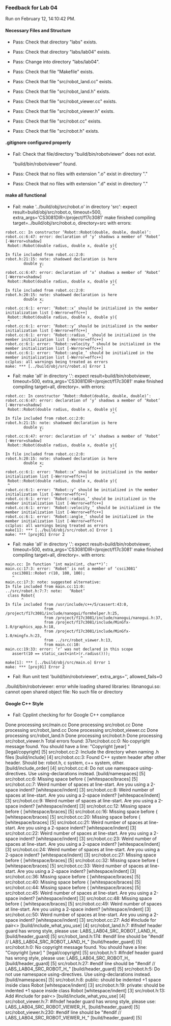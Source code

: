 ### Feedback for Lab 04

Run on February 12, 14:10:42 PM.


#### Necessary Files and Structure

+ Pass: Check that directory "labs" exists.

+ Pass: Check that directory "labs/lab04" exists.

+ Pass: Change into directory "labs/lab04".

+ Pass: Check that file "Makefile" exists.

+ Pass: Check that file "src/robot_land.cc" exists.

+ Pass: Check that file "src/robot_land.h" exists.

+ Pass: Check that file "src/robot_viewer.cc" exists.

+ Pass: Check that file "src/robot_viewer.h" exists.

+ Pass: Check that file "src/robot.cc" exists.

+ Pass: Check that file "src/robot.h" exists.


#### .gitignore configured properly

+ Fail: Check that file/directory "build/bin/robotviewer" does not exist.

     "build/bin/robotviewer" found.

+ Pass: Check that no files with extension ".o" exist in directory "."

+ Pass: Check that no files with extension ".d" exist in directory "."


#### make all functional

+ Fail: make '../build/obj/src/robot.o' in directory 'src': expect result=build/obj/src/robot.o, timeout=500, extra_args='CS3081DIR=/project/f17c3081'
    make finished compiling target=../build/obj/src/robot.o, directory=src with errors:

```shell
robot.cc: In constructor ‘Robot::Robot(double, double, double)’:
robot.cc:6:47: error: declaration of ‘y’ shadows a member of ‘Robot’ [-Werror=shadow]
 Robot::Robot(double radius, double x, double y){
                                               ^
In file included from robot.cc:2:0:
robot.h:21:15: note: shadowed declaration is here
        double y;
               ^
robot.cc:6:47: error: declaration of ‘x’ shadows a member of ‘Robot’ [-Werror=shadow]
 Robot::Robot(double radius, double x, double y){
                                               ^
In file included from robot.cc:2:0:
robot.h:20:15: note: shadowed declaration is here
        double x;
               ^
robot.cc:6:1: error: ‘Robot::x’ should be initialized in the member initialization list [-Werror=effc++]
 Robot::Robot(double radius, double x, double y){
 ^
robot.cc:6:1: error: ‘Robot::y’ should be initialized in the member initialization list [-Werror=effc++]
robot.cc:6:1: error: ‘Robot::radius_’ should be initialized in the member initialization list [-Werror=effc++]
robot.cc:6:1: error: ‘Robot::velocity_’ should be initialized in the member initialization list [-Werror=effc++]
robot.cc:6:1: error: ‘Robot::angle_’ should be initialized in the member initialization list [-Werror=effc++]
cc1plus: all warnings being treated as errors
make: *** [../build/obj/src/robot.o] Error 1

```

+ Fail: make 'all' in directory '.': expect result=build/bin/robotviewer, timeout=500, extra_args='CS3081DIR=/project/f17c3081'
    make finished compiling target=all, directory=. with errors:

```shell
robot.cc: In constructor ‘Robot::Robot(double, double, double)’:
robot.cc:6:47: error: declaration of ‘y’ shadows a member of ‘Robot’ [-Werror=shadow]
 Robot::Robot(double radius, double x, double y){
                                               ^
In file included from robot.cc:2:0:
robot.h:21:15: note: shadowed declaration is here
        double y;
               ^
robot.cc:6:47: error: declaration of ‘x’ shadows a member of ‘Robot’ [-Werror=shadow]
 Robot::Robot(double radius, double x, double y){
                                               ^
In file included from robot.cc:2:0:
robot.h:20:15: note: shadowed declaration is here
        double x;
               ^
robot.cc:6:1: error: ‘Robot::x’ should be initialized in the member initialization list [-Werror=effc++]
 Robot::Robot(double radius, double x, double y){
 ^
robot.cc:6:1: error: ‘Robot::y’ should be initialized in the member initialization list [-Werror=effc++]
robot.cc:6:1: error: ‘Robot::radius_’ should be initialized in the member initialization list [-Werror=effc++]
robot.cc:6:1: error: ‘Robot::velocity_’ should be initialized in the member initialization list [-Werror=effc++]
robot.cc:6:1: error: ‘Robot::angle_’ should be initialized in the member initialization list [-Werror=effc++]
cc1plus: all warnings being treated as errors
make[1]: *** [../build/obj/src/robot.o] Error 1
make: *** [proj01] Error 2

```

+ Fail: make 'all' in directory '.': expect result=build/bin/robotviewer, timeout=500, extra_args='CS3081DIR=/project/f17c3081'
    make finished compiling target=all, directory=. with errors:

```shell
main.cc: In function ‘int main(int, char**)’:
main.cc:17:3: error: ‘Robot’ is not a member of ‘csci3081’
   csci3081::Robot r(10, 100, 100);
   ^
main.cc:17:3: note: suggested alternative:
In file included from main.cc:11:0:
../src/robot.h:7:7: note:   ‘Robot’
 class Robot{
       ^
In file included from /usr/include/c++/5/cassert:43:0,
                 from /project/f17c3081/include/nanogui/formhelper.h:25,
                 from /project/f17c3081/include/nanogui/nanogui.h:37,
                 from /project/f17c3081/include/MinGfx-1.0/graphics_app.h:18,
                 from /project/f17c3081/include/MinGfx-1.0/mingfx.h:23,
                 from ../src/robot_viewer.h:13,
                 from main.cc:10:
main.cc:19:33: error: ‘r’ was not declared in this scope
   assert(10 == static_cast<int>(r.radius()));
                                 ^
make[1]: *** [../build/obj/src/main.o] Error 1
make: *** [proj01] Error 2

```

+ Fail: Run unit test 'build/bin/robotviewer', extra_args='', allowed_fails=0

./build/bin/robotviewer: error while loading shared libraries: libnanogui.so: cannot open shared object file: No such file or directory


#### Google C++ Style

+ Fail: Cpplint checking for for Google C++ compliance

Done processing src/main.cc
Done processing src/robot.cc
Done processing src/robot_land.cc
Done processing src/robot_viewer.cc
Done processing src/robot_land.h
Done processing src/robot.h
Done processing src/robot_viewer.h
Total errors found: 37src/robot.cc:0:  No copyright message found.  You should have a line: "Copyright [year] <Copyright Owner>"  [legal/copyright] [5]
src/robot.cc:2:  Include the directory when naming .h files  [build/include] [4]
src/robot.cc:3:  Found C++ system header after other header. Should be: robot.h, c system, c++ system, other.  [build/include_order] [4]
src/robot.cc:4:  Do not use namespace using-directives.  Use using-declarations instead.  [build/namespaces] [5]
src/robot.cc:6:  Missing space before {  [whitespace/braces] [5]
src/robot.cc:7:  Weird number of spaces at line-start.  Are you using a 2-space indent?  [whitespace/indent] [3]
src/robot.cc:8:  Weird number of spaces at line-start.  Are you using a 2-space indent?  [whitespace/indent] [3]
src/robot.cc:9:  Weird number of spaces at line-start.  Are you using a 2-space indent?  [whitespace/indent] [3]
src/robot.cc:12:  Missing space before {  [whitespace/braces] [5]
src/robot.cc:16:  Missing space before {  [whitespace/braces] [5]
src/robot.cc:20:  Missing space before {  [whitespace/braces] [5]
src/robot.cc:21:  Weird number of spaces at line-start.  Are you using a 2-space indent?  [whitespace/indent] [3]
src/robot.cc:22:  Weird number of spaces at line-start.  Are you using a 2-space indent?  [whitespace/indent] [3]
src/robot.cc:23:  Weird number of spaces at line-start.  Are you using a 2-space indent?  [whitespace/indent] [3]
src/robot.cc:24:  Weird number of spaces at line-start.  Are you using a 2-space indent?  [whitespace/indent] [3]
src/robot.cc:27:  Missing space before {  [whitespace/braces] [5]
src/robot.cc:32:  Missing space before {  [whitespace/braces] [5]
src/robot.cc:33:  Weird number of spaces at line-start.  Are you using a 2-space indent?  [whitespace/indent] [3]
src/robot.cc:36:  Missing space before {  [whitespace/braces] [5]
src/robot.cc:40:  Missing space before {  [whitespace/braces] [5]
src/robot.cc:44:  Missing space before {  [whitespace/braces] [5]
src/robot.cc:45:  Weird number of spaces at line-start.  Are you using a 2-space indent?  [whitespace/indent] [3]
src/robot.cc:48:  Missing space before {  [whitespace/braces] [5]
src/robot.cc:49:  Weird number of spaces at line-start.  Are you using a 2-space indent?  [whitespace/indent] [3]
src/robot.cc:50:  Weird number of spaces at line-start.  Are you using a 2-space indent?  [whitespace/indent] [3]
src/robot.cc:27:  Add #include <utility> for pair<>  [build/include_what_you_use] [4]
src/robot_land.h:7:  #ifndef header guard has wrong style, please use: LABS_LAB04_SRC_ROBOT_LAND_H_  [build/header_guard] [5]
src/robot_land.h:174:  #endif line should be "#endif  // LABS_LAB04_SRC_ROBOT_LAND_H_"  [build/header_guard] [5]
src/robot.h:0:  No copyright message found.  You should have a line: "Copyright [year] <Copyright Owner>"  [legal/copyright] [5]
src/robot.h:1:  #ifndef header guard has wrong style, please use: LABS_LAB04_SRC_ROBOT_H_  [build/header_guard] [5]
src/robot.h:27:  #endif line should be "#endif  // LABS_LAB04_SRC_ROBOT_H_"  [build/header_guard] [5]
src/robot.h:5:  Do not use namespace using-directives.  Use using-declarations instead.  [build/namespaces] [5]
src/robot.h:8:  public: should be indented +1 space inside class Robot  [whitespace/indent] [3]
src/robot.h:19:  private: should be indented +1 space inside class Robot  [whitespace/indent] [3]
src/robot.h:13:  Add #include <utility> for pair<>  [build/include_what_you_use] [4]
src/robot_viewer.h:7:  #ifndef header guard has wrong style, please use: LABS_LAB04_SRC_ROBOT_VIEWER_H_  [build/header_guard] [5]
src/robot_viewer.h:230:  #endif line should be "#endif  // LABS_LAB04_SRC_ROBOT_VIEWER_H_"  [build/header_guard] [5]

